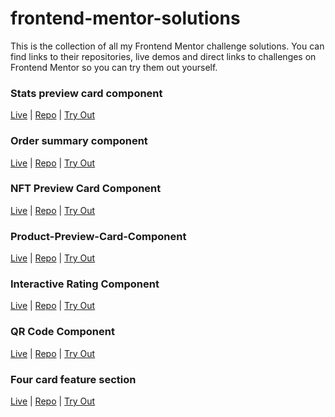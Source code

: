 # frontend-mentor-solutions

This is the collection of all my Frontend Mentor challenge solutions. You can find links to their repositories, live demos and direct links to challenges on Frontend Mentor so you can try them out yourself. 

### Stats preview card component

<a href="https://ss-stats-preview-card.vercel.app/">Live</a> | <a href="https://github.com/shaswatsingh19/Stats-preview-card-component">Repo</a> | <a href="https://www.frontendmentor.io/challenges/stats-preview-card-component-8JqbgoU62">Try Out</a>

### Order summary component

<a href="https://ss-order-summary-component.vercel.app/">Live</a> | <a href="https://github.com/shaswatsingh19/Order-Summary-Component">Repo</a> | <a href="https://www.frontendmentor.io/challenges/order-summary-component-QlPmajDUj">Try Out</a>

### NFT Preview Card Component

<a href="http://ss-nft-preview-card.vercel.app/">Live</a> | <a href="https://github.com/shaswatsingh19/nft-preview-card-component">Repo</a> | <a href="https://www.frontendmentor.io/challenges/nft-preview-card-component-SbdUL_w0U">Try Out</a>


### Product-Preview-Card-Component

<a href="http://ss-product-preview-card-component.vercel.app/">Live</a> | <a href="https://github.com/shaswatsingh19/product-preview-card-component">Repo</a> | <a href="https://www.frontendmentor.io/challenges/product-preview-card-component-GO7UmttRfa">Try Out</a>


### Interactive Rating Component

<a href="http://ss-interactive-rating-component.vercel.app/">Live</a> | <a href="https://github.com/shaswatsingh19/interactive-rating-component">Repo</a> | <a href="https://www.frontendmentor.io/challenges/interactive-rating-component-koxpeBUmI">Try Out</a>


### QR Code Component

<a href="http://ss-qr-code-component.vercel.app/">Live</a> | <a href="https://github.com/shaswatsingh19/qr-code-component">Repo</a> | <a href="https://www.frontendmentor.io/challenges/qr-code-component-iux_sIO_H">Try Out</a>


### Four card feature section

<a href="https://github.com/shaswatsingh19/four-card-feature">Live</a> | <a href="https://github.com/shaswatsingh19/four-card-feature">Repo</a> | <a href="https://www.frontendmentor.io/challenges/four-card-feature-section-weK1eFYK">Try Out</a>

